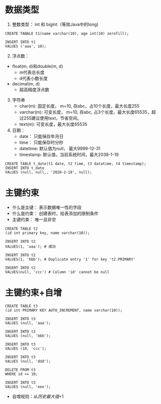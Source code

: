 # 数据类型
1. 整数类型： int 和 bigint（等效Java中的long)
```
CREATE TABALE t1(name varchar(10), age int(10) zerofill);

INSERT INTO t1 
VALUES ('aaa', 18);

```
2. 浮点数： 
+ float(m, d)和double(m, d)
    - m代表总长度
    - d代表小数长度
+ decimal(m, d)
    - 超高精度浮点数
3. 字符串
    - char(m): 固定长度， m=10, 存abc，占10个长度，最大长度255
    - varchar(m): 可变长度， m=10, 存abc, 占3个长度，最大长度65535，超过255建议使用text，节省空间。
    - text(m): 可变长度，最大长度65535
4. 日期：
    - date： 只能保存年月日
    - time： 只能保存时分秒
    - datetime: 默认值为null， 最大9999-12-31
    - timestamp: 默认值，当前系统时间，最大2038-1-19
```
CREATE TABLE t_date(t1 date, t2 time, t3 datatime, t4 timestamp);
INSERT INTO t_date 
VALUES (null, null,, '2020-2-18', null);
```

# 主键约束
- 什么是主键： 表示数据唯一性的字段
- 什么是约束： 创建表时，给表添加的限制条件
- 主键约束： 唯一且非空
```
CREATE TABLE t2
(id int primary key, name varchar(10));

INSERT INTO t2 
VALUES(1, 'aaa'); # 成功

INSERT INTO t2
VALUES(1, 'bbb'); # Duplicate entry '1' for key 't2.PRIMARY'

INSERT INTO t2
VALUES(null, 'ccc') # Column 'id' cannot be null
```

# 主键约束+自增

```
CREATE TABLE t3 
(id int PRIMARY KEY AUTO_INCREMENT, name varchar(10));

INSERT INTO t3 
VALUES (null, 'aaa');

INSERT INTO t3
VALUES (null, 'bbb');

INSERT INTO t3
VALUES (10, 'ccc');

INSERT INTO t3
VALUES (null, 'ddd');

DELETE FROM t3
WHERE id >= 10;

INSERT INTO t3
VALUES (null, 'eee');
```

- 自增规则：从*历史最大值*+1










